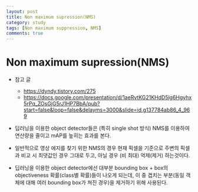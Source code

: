 ```yaml
---
layout: post
title: Non maximum supression(NMS)
category: study
tags: [Non maximum suppression, NMS]
comments: true
---
```


# Non maximum supression(NMS)

- 참고 글
  - https://dyndy.tistory.com/275
  - https://docs.google.com/presentation/d/1aeRvtKG21KHdD5lg6Hgyhx5rPq_ZOsGjG5rJ1HP7BbA/pub?start=false&loop=false&delayms=3000&slide=id.g137784ab86_4_969

- 딥러닝을 이용한 object detector들은 (특히 single shot 방식) NMS를 이용하여 연산량을 줄이고 mAP를 높히는 효과를 본다.
- 일반적으로 영상 에지를 찾기 위한 NMS의 경우 현재 픽셀을 기준으로 주변의 픽셀과 비교 시 최댓값인 경우 그대로 두고, 아닐 경우 (비 최대) 억제(제거) 하는것이다.

- 딥러닝을 이용한 object detector에선 대부분 bounding box + box의 objectiveness 확률(class별 확률)들이 나오게 되는데, 이 중 겹치는 부분(동일 객체에 대해 여러 bounding box가 쳐진 경우)을 제거하기 위해 사용된다.
